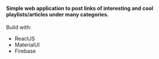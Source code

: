 #### Simple web application to post links of interesting and cool playlists/articles under many categories.

Build with:
- ReactJS
- MaterialUI
- Firebase
